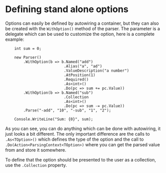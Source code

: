 # Defining stand alone options #
Options can easily be defined by autowiring a container, but they can also be created with the `WithOption()` method of the parser. The parameter is a delegate which can be used to customize the option, here is a complete example:
```
    int sum = 0;

    new Parser()
        .WithOption(b => b.Named("add")
                          .Alias("a", "ad")
                          .ValueDescription("a number")
                          .AtPosition(1)
                          .Required()
                          .As<int>()
                          .Do(pc => sum += pc.Value))
        .WithOption(b => b.Named("sub")
                          .Collection
                          .As<int>()
                          .Do(pc => sum -= pc.Value))
        .Parse("-add", "10", "-sub", "1", "2");

    Console.WriteLine("Sum: {0}", sum);   
```

As you can see, you can do anything which can be done with autowiring, it just looks a bit different. The only important difference are the calls to `.As<TOption>()` which defines the type of the option and the call to `.Do(Action<ParsingContext<TOption>)` where you can get the parsed value from and store it somewhere.

To define that the option should be presented to the user as a collection, use the `.Collection` property.